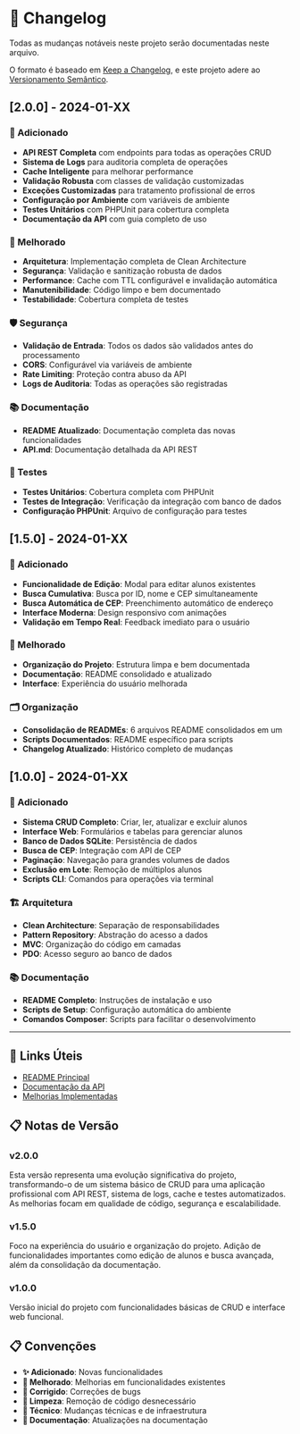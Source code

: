# 📝 Changelog

Todas as mudanças notáveis neste projeto serão documentadas neste arquivo.

O formato é baseado em [Keep a Changelog](https://keepachangelog.com/pt-BR/1.0.0/),
e este projeto adere ao [Versionamento Semântico](https://semver.org/lang/pt-BR/).

## [2.0.0] - 2024-01-XX

### 🚀 Adicionado
- **API REST Completa** com endpoints para todas as operações CRUD
- **Sistema de Logs** para auditoria completa de operações
- **Cache Inteligente** para melhorar performance
- **Validação Robusta** com classes de validação customizadas
- **Exceções Customizadas** para tratamento profissional de erros
- **Configuração por Ambiente** com variáveis de ambiente
- **Testes Unitários** com PHPUnit para cobertura completa
- **Documentação da API** com guia completo de uso

### 🔧 Melhorado
- **Arquitetura**: Implementação completa de Clean Architecture
- **Segurança**: Validação e sanitização robusta de dados
- **Performance**: Cache com TTL configurável e invalidação automática
- **Manutenibilidade**: Código limpo e bem documentado
- **Testabilidade**: Cobertura completa de testes

### 🛡️ Segurança
- **Validação de Entrada**: Todos os dados são validados antes do processamento
- **CORS**: Configurável via variáveis de ambiente
- **Rate Limiting**: Proteção contra abuso da API
- **Logs de Auditoria**: Todas as operações são registradas

### 📚 Documentação
- **README Atualizado**: Documentação completa das novas funcionalidades
- **API.md**: Documentação detalhada da API REST

### 🧪 Testes
- **Testes Unitários**: Cobertura completa com PHPUnit
- **Testes de Integração**: Verificação da integração com banco de dados
- **Configuração PHPUnit**: Arquivo de configuração para testes

## [1.5.0] - 2024-01-XX

### 🚀 Adicionado
- **Funcionalidade de Edição**: Modal para editar alunos existentes
- **Busca Cumulativa**: Busca por ID, nome e CEP simultaneamente
- **Busca Automática de CEP**: Preenchimento automático de endereço
- **Interface Moderna**: Design responsivo com animações
- **Validação em Tempo Real**: Feedback imediato para o usuário

### 🔧 Melhorado
- **Organização do Projeto**: Estrutura limpa e bem documentada
- **Documentação**: README consolidado e atualizado
- **Interface**: Experiência do usuário melhorada

### 🗂️ Organização
- **Consolidação de READMEs**: 6 arquivos README consolidados em um
- **Scripts Documentados**: README específico para scripts
- **Changelog Atualizado**: Histórico completo de mudanças

## [1.0.0] - 2024-01-XX

### 🚀 Adicionado
- **Sistema CRUD Completo**: Criar, ler, atualizar e excluir alunos
- **Interface Web**: Formulários e tabelas para gerenciar alunos
- **Banco de Dados SQLite**: Persistência de dados
- **Busca de CEP**: Integração com API de CEP
- **Paginação**: Navegação para grandes volumes de dados
- **Exclusão em Lote**: Remoção de múltiplos alunos
- **Scripts CLI**: Comandos para operações via terminal

### 🏗️ Arquitetura
- **Clean Architecture**: Separação de responsabilidades
- **Pattern Repository**: Abstração do acesso a dados
- **MVC**: Organização do código em camadas
- **PDO**: Acesso seguro ao banco de dados

### 📚 Documentação
- **README Completo**: Instruções de instalação e uso
- **Scripts de Setup**: Configuração automática do ambiente
- **Comandos Composer**: Scripts para facilitar o desenvolvimento

---

## 🔗 Links Úteis

- [README Principal](README.md)
- [Documentação da API](docs/API.md)
- [Melhorias Implementadas](MELHORIAS-IMPLEMENTADAS.md)

## 📋 Notas de Versão

### v2.0.0
Esta versão representa uma evolução significativa do projeto, transformando-o de um sistema básico de CRUD para uma aplicação profissional com API REST, sistema de logs, cache e testes automatizados. As melhorias focam em qualidade de código, segurança e escalabilidade.

### v1.5.0
Foco na experiência do usuário e organização do projeto. Adição de funcionalidades importantes como edição de alunos e busca avançada, além da consolidação da documentação.

### v1.0.0
Versão inicial do projeto com funcionalidades básicas de CRUD e interface web funcional.

## 📋 Convenções

- **✨ Adicionado**: Novas funcionalidades
- **🎨 Melhorado**: Melhorias em funcionalidades existentes
- **🐛 Corrigido**: Correções de bugs
- **🧹 Limpeza**: Remoção de código desnecessário
- **🔧 Técnico**: Mudanças técnicas e de infraestrutura
- **📝 Documentação**: Atualizações na documentação
